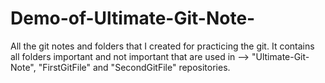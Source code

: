# Demo-of-Ultimate-Git-Note-
All the git notes and folders that I created for practicing the git.
It contains all folders important and not important that are used in --> "Ultimate-Git-Note", "FirstGitFile" and  "SecondGitFile" repositories.
